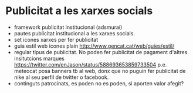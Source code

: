 # Publicitat a les xarxes socials

- framework publicitat institucional (adsmurai)
- pautes publicitat institucional a les xarxes socials.
- set icones xarxes per fer publicitat
- guia estil web icones plain http://www.gencat.cat/web/guies/estil/
- regular tipus de publicitat. No poden fer publicitat de pagament d'altres insitutcions marques https://twitter.com/enJason/status/588693653859733504 p.e. meteocat posa banners tb al web, donx que no puguin fer publicitat de nike al seu perfil de twitter o facebook.
- continguts patrocinats, es poden no es poden, si aporten valor afegit?